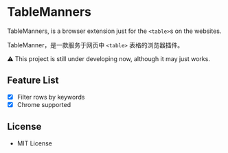 # TableManners

TableManners, is a browser extension just for the `<table>`s on the websites.

TableManner，是一款服务于网页中 `<table>` 表格的浏览器插件。

⚠️ This project is still under developing now, although it may just works.

## Feature List

- [x] Filter rows by keywords
- [x] Chrome supported

## License

- MIT License
